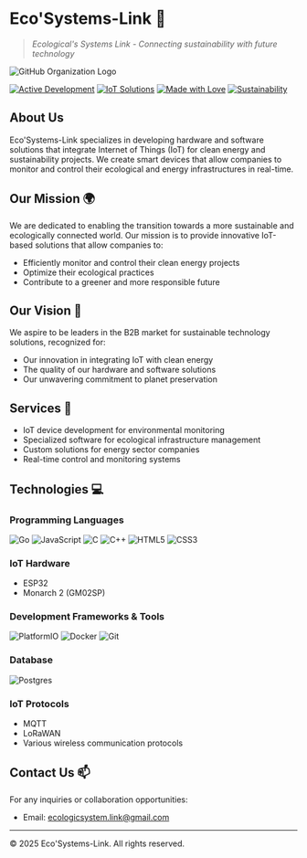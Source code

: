 # Eco'Systems-Link 🌱

> *Ecological's Systems Link - Connecting sustainability with future technology*

![GitHub Organization Logo](https://github.com/EcoSystemLink.png)

[![Active Development](https://img.shields.io/badge/Status-Active-success)](https://github.com/EcoSystemLink)
[![IoT Solutions](https://img.shields.io/badge/IoT-Solutions-blue)](https://github.com/EcoSystemLink)
[![Made with Love](https://img.shields.io/badge/Made%20with-Love-red)](https://github.com/EcoSystemLink)
[![Sustainability](https://img.shields.io/badge/Focus-Sustainability-brightgreen)](https://github.com/EcoSystemLink)

## About Us

Eco'Systems-Link specializes in developing hardware and software solutions that integrate Internet of Things (IoT) for clean energy and sustainability projects. We create smart devices that allow companies to monitor and control their ecological and energy infrastructures in real-time.

## Our Mission 🌍

We are dedicated to enabling the transition towards a more sustainable and ecologically connected world. Our mission is to provide innovative IoT-based solutions that allow companies to:

- Efficiently monitor and control their clean energy projects
- Optimize their ecological practices
- Contribute to a greener and more responsible future

## Our Vision 🎯

We aspire to be leaders in the B2B market for sustainable technology solutions, recognized for:

- Our innovation in integrating IoT with clean energy
- The quality of our hardware and software solutions
- Our unwavering commitment to planet preservation

## Services 🔧

- IoT device development for environmental monitoring
- Specialized software for ecological infrastructure management
- Custom solutions for energy sector companies
- Real-time control and monitoring systems

## Technologies 💻

### Programming Languages
![Go](https://img.shields.io/badge/go-%2300ADD8.svg?style=for-the-badge&logo=go&logoColor=white)
![JavaScript](https://img.shields.io/badge/javascript-%23323330.svg?style=for-the-badge&logo=javascript&logoColor=%23F7DF1E)
![C](https://img.shields.io/badge/c-%2300599C.svg?style=for-the-badge&logo=c&logoColor=white)
![C++](https://img.shields.io/badge/c++-%2300599C.svg?style=for-the-badge&logo=c%2B%2B&logoColor=white)
![HTML5](https://img.shields.io/badge/html5-%23E34F26.svg?style=for-the-badge&logo=html5&logoColor=white)
![CSS3](https://img.shields.io/badge/css3-%231572B6.svg?style=for-the-badge&logo=css3&logoColor=white)

### IoT Hardware
- ESP32
- Monarch 2 (GM02SP)

### Development Frameworks & Tools
![PlatformIO](https://img.shields.io/badge/PlatformIO-%23000000.svg?style=for-the-badge&logo=platformio&logoColor=white)
![Docker](https://img.shields.io/badge/docker-%230db7ed.svg?style=for-the-badge&logo=docker&logoColor=white)
![Git](https://img.shields.io/badge/git-%23F05033.svg?style=for-the-badge&logo=git&logoColor=white)

### Database
![Postgres](https://img.shields.io/badge/postgres-%23316192.svg?style=for-the-badge&logo=postgresql&logoColor=white)

### IoT Protocols
- MQTT
- LoRaWAN
- Various wireless communication protocols

## Contact Us 📫

For any inquiries or collaboration opportunities:
- Email: ecologicsystem.link@gmail.com

---

© 2025 Eco'Systems-Link. All rights reserved.
